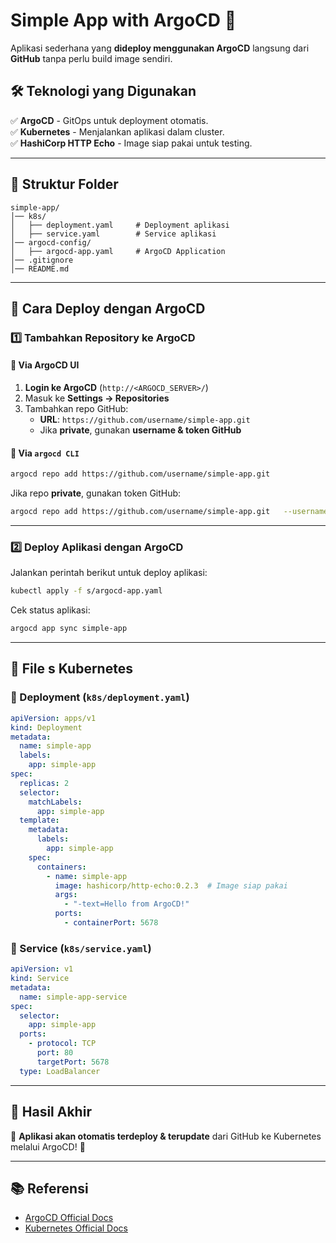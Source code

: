 # **Simple App with ArgoCD** 🚀  

Aplikasi sederhana yang **dideploy menggunakan ArgoCD** langsung dari **GitHub** tanpa perlu build image sendiri.  

## **🛠 Teknologi yang Digunakan**  
✅ **ArgoCD** - GitOps untuk deployment otomatis.  
✅ **Kubernetes** - Menjalankan aplikasi dalam cluster.  
✅ **HashiCorp HTTP Echo** - Image siap pakai untuk testing.  

---

## **📂 Struktur Folder**  
```
simple-app/
│── k8s/
│   ├── deployment.yaml     # Deployment aplikasi
│   ├── service.yaml        # Service aplikasi
│── argocd-config/
│   ├── argocd-app.yaml     # ArgoCD Application 
│── .gitignore
│── README.md
```

---

## **🚀 Cara Deploy dengan ArgoCD**  

### **1️⃣ Tambahkan Repository ke ArgoCD**  
#### 🔹 **Via ArgoCD UI**  
1. **Login ke ArgoCD** (`http://<ARGOCD_SERVER>/`)  
2. Masuk ke **Settings → Repositories**  
3. Tambahkan repo GitHub:  
   - **URL**: `https://github.com/username/simple-app.git`  
   - Jika **private**, gunakan **username & token GitHub**  

#### 🔹 **Via `argocd CLI`**  
```sh
argocd repo add https://github.com/username/simple-app.git
```

Jika repo **private**, gunakan token GitHub:  
```sh
argocd repo add https://github.com/username/simple-app.git   --username <your-username>   --password <your-github-token>
```

---

### **2️⃣ Deploy Aplikasi dengan ArgoCD**  
Jalankan perintah berikut untuk deploy aplikasi:  

```sh
kubectl apply -f s/argocd-app.yaml
```

Cek status aplikasi:  

```sh
argocd app sync simple-app
```

---

## **📜 File s Kubernetes**  

### **🔹 Deployment (`k8s/deployment.yaml`)**  
```yaml
apiVersion: apps/v1
kind: Deployment
metadata:
  name: simple-app
  labels:
    app: simple-app
spec:
  replicas: 2
  selector:
    matchLabels:
      app: simple-app
  template:
    metadata:
      labels:
        app: simple-app
    spec:
      containers:
        - name: simple-app
          image: hashicorp/http-echo:0.2.3  # Image siap pakai
          args:
            - "-text=Hello from ArgoCD!"
          ports:
            - containerPort: 5678
```

### **🔹 Service (`k8s/service.yaml`)**  
```yaml
apiVersion: v1
kind: Service
metadata:
  name: simple-app-service
spec:
  selector:
    app: simple-app
  ports:
    - protocol: TCP
      port: 80
      targetPort: 5678
  type: LoadBalancer
```

---

## **📌 Hasil Akhir**  
🎯 **Aplikasi akan otomatis terdeploy & terupdate** dari GitHub ke Kubernetes melalui ArgoCD! 🚀  

---

## **📚 Referensi**  
- [ArgoCD Official Docs](https://argo-cd.readthedocs.io/en/stable/)  
- [Kubernetes Official Docs](https://kubernetes.io/docs/)  
